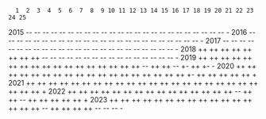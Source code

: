       1  2  3  4  5  6  7  8  9 10 11 12 13 14 15 16 17 18 19 20 21 22 23 24 25
2015 -- -- -- -- -- -- -- -- -- -- -- -- -- -- -- -- -- -- -- -- -- -- -- -- -
2016 -- -- -- -- -- -- -- -- -- -- -- -- -- -- -- -- -- -- -- -- -- -- -- -- -
2017 -- -- -- -- -- -- -- -- -- -- -- -- -- -- -- -- -- -- -- -- -- -- -- -- -
2018 ++ ++ ++ ++ ++ ++ ++ ++ -- -- -- -- -- -- -- -- -- -- -- -- -- -- -- -- -
2019 ++ ++ ++ ++ ++ ++ ++ ++ ++ ++ ++ ++ ++ ++ ++ ++ ++ -- ++ ++ -- +- ++ +- -
2020 ++ ++ ++ ++ ++ ++ ++ ++ ++ ++ ++ ++ ++ ++ ++ ++ ++ ++ +- ++ ++ ++ ++ ++ +
2021 ++ ++ ++ ++ ++ ++ ++ ++ ++ ++ ++ ++ ++ ++ ++ ++ ++ ++ ++ ++ ++ ++ ++ ++ +
2022 ++ ++ ++ ++ ++ ++ ++ ++ ++ ++ ++ ++ ++ ++ ++ -- ++ ++ -- ++ ++ ++ ++ ++ +
2023 ++ ++ ++ ++ ++ ++ ++ ++ ++ ++ ++ ++ ++ ++ ++ ++ -- ++ ++ ++ ++ -- -- -- -
